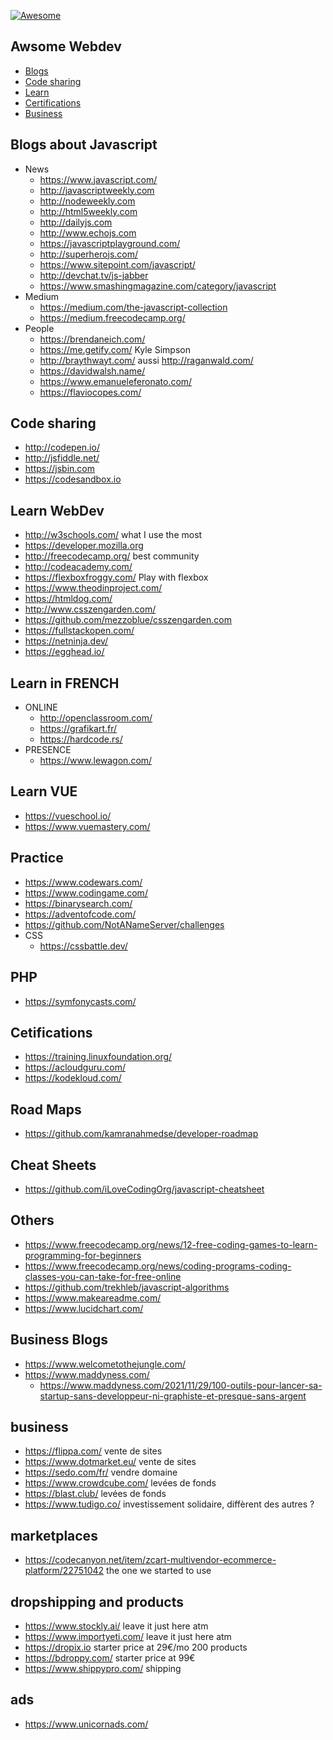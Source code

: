 [![Awesome](https://cdn.rawgit.com/sindresorhus/awesome/d7305f38d29fed78fa85652e3a63e154dd8e8829/media/badge.svg)](https://github.com/sindresorhus/awesome)

Awsome Webdev
---

* [Blogs](#blogs-about-javascript)
* [Code sharing](#code-sharing)
* [Learn](#learn-webdev)
* [Certifications](#cetifications)
* [Business](#business)

Blogs about Javascript
----
- News
  - https://www.javascript.com/
  - http://javascriptweekly.com
  - http://nodeweekly.com
  - http://html5weekly.com
  - http://dailyjs.com
  - http://www.echojs.com
  - https://javascriptplayground.com/
  - http://superherojs.com/
  - https://www.sitepoint.com/javascript/
  - http://devchat.tv/js-jabber  
  - https://www.smashingmagazine.com/category/javascript
- Medium
  - https://medium.com/the-javascript-collection
  - https://medium.freecodecamp.org/
- People
  - https://brendaneich.com/
  - https://me.getify.com/ Kyle Simpson
  - http://braythwayt.com/ aussi http://raganwald.com/
  - https://davidwalsh.name/
  - https://www.emanueleferonato.com/
  - https://flaviocopes.com/

Code sharing
----
- http://codepen.io/
- http://jsfiddle.net/
- https://jsbin.com
- https://codesandbox.io

Learn WebDev
----
- http://w3schools.com/ what I use the most
- https://developer.mozilla.org
- http://freecodecamp.org/ best community
- http://codeacademy.com/
- https://flexboxfroggy.com/ Play with flexbox
- https://www.theodinproject.com/
- https://htmldog.com/
- http://www.csszengarden.com/
- https://github.com/mezzoblue/csszengarden.com
- https://fullstackopen.com/
- https://netninja.dev/
- https://egghead.io/

Learn in FRENCH
---

- ONLINE
  - http://openclassroom.com/
  - https://grafikart.fr/
  - https://hardcode.rs/
- PRESENCE
  - https://www.lewagon.com/
  
Learn VUE
---
- https://vueschool.io/
- https://www.vuemastery.com/

Practice
----
- https://www.codewars.com/
- https://www.codingame.com/
- https://binarysearch.com/
- https://adventofcode.com/
- https://github.com/NotANameServer/challenges
- CSS
  - https://cssbattle.dev/

PHP
---
- https://symfonycasts.com/

Cetifications
---
- https://training.linuxfoundation.org/
- https://acloudguru.com/
- https://kodekloud.com/

Road Maps
----
- https://github.com/kamranahmedse/developer-roadmap

Cheat Sheets
----
- https://github.com/iLoveCodingOrg/javascript-cheatsheet

Others
----
- https://www.freecodecamp.org/news/12-free-coding-games-to-learn-programming-for-beginners
- https://www.freecodecamp.org/news/coding-programs-coding-classes-you-can-take-for-free-online
- https://github.com/trekhleb/javascript-algorithms
- https://www.makeareadme.com/
- https://www.lucidchart.com/

Business Blogs
---
- https://www.welcometothejungle.com/
- https://www.maddyness.com/
  - https://www.maddyness.com/2021/11/29/100-outils-pour-lancer-sa-startup-sans-developpeur-ni-graphiste-et-presque-sans-argent

business
---

- https://flippa.com/ vente de sites
- https://www.dotmarket.eu/ vente de sites
- https://sedo.com/fr/ vendre domaine
- https://www.crowdcube.com/ levées de fonds
- https://blast.club/ levées de fonds
- https://www.tudigo.co/ investissement solidaire, diffèrent des autres ?

marketplaces
---

- https://codecanyon.net/item/zcart-multivendor-ecommerce-platform/22751042 the one we started to use

dropshipping and products
---

- https://www.stockly.ai/ leave it just here atm
- https://www.importyeti.com/ leave it just here atm
- https://dropix.io starter price at 29€/mo 200 products
- https://bdroppy.com/ starter price at 99€
- https://www.shippypro.com/ shipping

ads
---

- https://www.unicornads.com/
